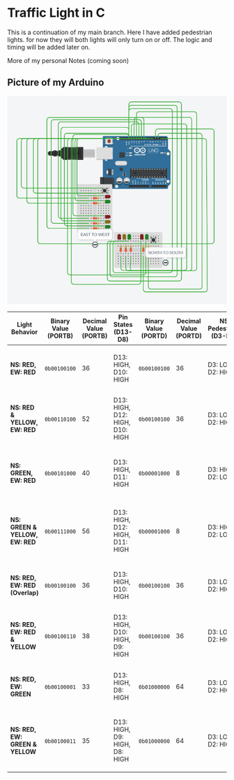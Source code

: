 # Traffic Light in C
This is a continuation of my main branch. Here I have added pedestrian lights.
for now they will both lights will only turn on or off. The logic and timing will be added later on.

More of my personal Notes (coming soon)

## Picture of my Arduino

![Traffic Light Simulation](./Traffiklys-1.5.png)

| Light Behavior                     | Binary Value (PORTB) | Decimal Value (PORTB) | Pin States (D13-D8)      | Binary Value (PORTD) | Decimal Value (PORTD) | NS Pedestrian (D3-D2) | EW Pedestrian (D6-D5) | Description of Lights                          |
|------------------------------------|-----------------------|------------------------|--------------------------|-----------------------|------------------------|------------------------|------------------------|------------------------------------------------|
| **NS: RED, EW: RED**               | `0b00100100`          | 36                     | D13: HIGH, D10: HIGH     | `0b00100100`          | 36                     | D3: LOW, D2: HIGH      | D6: LOW, D5: HIGH      | North-South RED, East-West RED, Pedestrian RED |
| **NS: RED & YELLOW, EW: RED**      | `0b00110100`          | 52                     | D13: HIGH, D12: HIGH, D10: HIGH | `0b00100100`          | 36                     | D3: LOW, D2: HIGH      | D6: LOW, D5: HIGH      | North-South RED & YELLOW, East-West RED, Pedestrian RED |
| **NS: GREEN, EW: RED**             | `0b00101000`          | 40                     | D13: HIGH, D11: HIGH     | `0b00001000`          | 8                      | D3: HIGH, D2: LOW      | D6: LOW, D5: HIGH      | North-South GREEN, East-West RED, NS Pedestrian GREEN |
| **NS: GREEN & YELLOW, EW: RED**    | `0b00111000`          | 56                     | D13: HIGH, D12: HIGH, D11: HIGH | `0b00001000`          | 8                      | D3: HIGH, D2: LOW      | D6: LOW, D5: HIGH      | North-South GREEN & YELLOW, East-West RED, NS Pedestrian GREEN |
| **NS: RED, EW: RED (Overlap)**     | `0b00100100`          | 36                     | D13: HIGH, D10: HIGH     | `0b00100100`          | 36                     | D3: LOW, D2: HIGH      | D6: LOW, D5: HIGH      | North-South RED, East-West RED, Pedestrian RED |
| **NS: RED, EW: RED & YELLOW**      | `0b00100110`          | 38                     | D13: HIGH, D10: HIGH, D9: HIGH | `0b00100100`          | 36                     | D3: LOW, D2: HIGH      | D6: LOW, D5: HIGH      | North-South RED, East-West RED & YELLOW, Pedestrian RED |
| **NS: RED, EW: GREEN**             | `0b00100001`          | 33                     | D13: HIGH, D8: HIGH      | `0b01000000`          | 64                     | D3: LOW, D2: HIGH      | D6: HIGH, D5: LOW      | North-South RED, East-West GREEN, EW Pedestrian GREEN |
| **NS: RED, EW: GREEN & YELLOW**    | `0b00100011`          | 35                     | D13: HIGH, D9: HIGH, D8: HIGH | `0b01000000`          | 64                     | D3: LOW, D2: HIGH      | D6: HIGH, D5: LOW      | North-South RED, East-West GREEN & YELLOW, EW Pedestrian GREEN |
